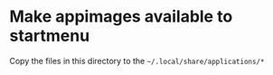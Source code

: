 # Make appimages available to startmenu

Copy the files in this directory to the `~/.local/share/applications/*`

